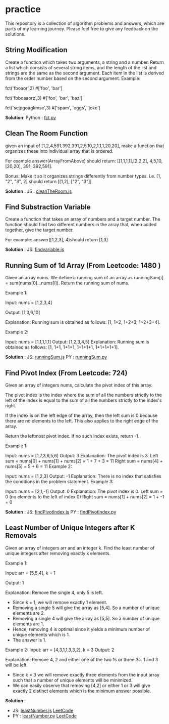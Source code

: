 # practice
This repository is a collection of algorithm problems and answers, which are parts of my learning journey. Please feel free to give any feedback on the solutions. 

##  String Modification
Create a function which takes two arguments, a string and a number. Return a list which consists of several string items, and the length of the list and strings are the same as the second argument. Each item in the list is derived from the order number based on the second argument. 
Example:

fct('fboaor',2) #['foo', 'bar']

fct('fbboaaorz',3) #['foo', 'bar', 'baz']

fct('sejpgoagkmse',3) #['spam', 'eggs', 'joke']

**Solution**: 
Python : [fct.py](./fct.py "Solution in Py")

## Clean The Room Function
given an input of [1,2,4,591,392,391,2,5,10,2,1,1,1,20,20], make a function that organizes these into individual array that is ordered. 

For example answer(ArrayFromAbove) should return: [[1,1,1,1],[2,2,2], 4,5,10,[20,20], 391, 392,591]. 


Bonus: Make it so it organizes strings differently from number types. 
i.e. [1, "2", "3", 2] should return [[1,2], ["2", "3"]]

**Solution** : 
JS : [cleanTheRoom.js](./cleanTheRoom.js "Solution in JS")

##  Find Substraction Variable
Create a function that takes an array of numbers and a target number. The function should find two different numbers in the array that, when added together, give the target number.

For example: answer([1,2,3], 4)should return [1,3]

**Solution** : 
JS: [findvariable.js](./findvariable.js "Solution in JS")

##  Running Sum of 1d Array (From Leetcode: 1480 )
Given an array nums. We define a running sum of an array as runningSum[i] = sum(nums[0]…nums[i]). Return the running sum of nums.

Example 1:

Input: nums = [1,2,3,4]

Output: [1,3,6,10]

Explanation: Running sum is obtained as follows: [1, 1+2, 1+2+3, 1+2+3+4].

Example 2:

Input: nums = [1,1,1,1,1]
Output: [1,2,3,4,5]
Explanation: Running sum is obtained as follows: [1, 1+1, 1+1+1, 1+1+1+1, 1+1+1+1+1].

**Solution** : 
JS: [runningSum.js](./runningSum.js "Solution in JS")
PY : [runningSum.py](./runningSum.py "Solution in PY")

##  Find Pivot Index (From Leetcode: 724)
Given an array of integers nums, calculate the pivot index of this array.

The pivot index is the index where the sum of all the numbers strictly to the left of the index is equal to the sum of all the numbers strictly to the index's right.

If the index is on the left edge of the array, then the left sum is 0 because there are no elements to the left. This also applies to the right edge of the array.

Return the leftmost pivot index. If no such index exists, return -1.

Example 1:

Input: nums = [1,7,3,6,5,6]
Output: 3
Explanation:
The pivot index is 3.
Left sum = nums[0] + nums[1] + nums[2] = 1 + 7 + 3 = 11
Right sum = nums[4] + nums[5] = 5 + 6 = 11
Example 2:

Input: nums = [1,2,3]
Output: -1
Explanation:
There is no index that satisfies the conditions in the problem statement.
Example 3:

Input: nums = [2,1,-1]
Output: 0
Explanation:
The pivot index is 0.
Left sum = 0 (no elements to the left of index 0)
Right sum = nums[1] + nums[2] = 1 + -1 = 0

**Solution** :
JS: [findPivotIndex.js](./findPivotIndex.js "Solution in JS")
PY : [findPivotIndex.py](./findPivotIndex.py "Solution in PY")

## Least Number of Unique Integers after K Removals

Given an array of integers arr and an integer k. Find the least number of unique integers after removing exactly k elements.

Example 1:

Input: arr = [5,5,4], k = 1

Output: 1

Explanation: Remove the single 4, only 5 is left.
- Since k = 1, we will remove exactly 1 element.
- Removing a single 5 will give the array as [5,4]. So a number of unique elements are 2.
- Removing a single 4 will give the array as [5,5]. So a number of unique elements are 1.
- Hence, removing 4 is optimal since it yields a minimum number of unique elements which is 1.
- The answer is 1.

Example 2:
Input: arr = [4,3,1,1,3,3,2], k = 3
Output: 2

Explanation: Remove 4, 2 and either one of the two 1s or three 3s. 1 and 3 will be left.
- Since k = 3 we will remove exactly three elements from the input array such that a number of unique elements will be minimized.
- We can easily observe that removing [4,2] or either 1 or 3 will give exactly 2 distinct elements which is the minimum answer possible.

**Solution** :
- JS: [leastNumber.js](./leastNumber.js "Solution in JS") [LeetCode](https://leetcode.com/submissions/detail/796046055/)
- PY : [leastNumber.py](./leastNumber.py "Solution in PY") [LeetCode](https://leetcode.com/submissions/detail/796093250/)